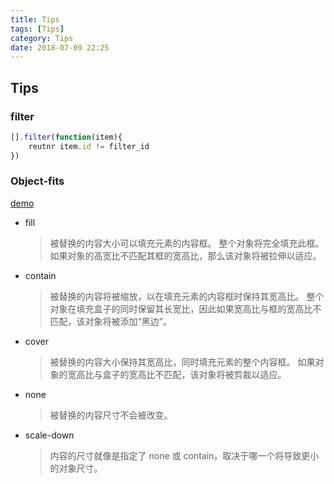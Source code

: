 ```yaml
---
title: Tips
tags: [Tips]
category: Tips
date: 2018-07-09 22:25
---
```


## Tips

### filter

``` js
[].filter(function(item){
	reutnr item.id != filter_id
})
```

### Object-fits

[demo](http://jsfiddle.net/v1urb2sf/16/)

- fill

  > 被替换的内容大小可以填充元素的内容框。 整个对象将完全填充此框。 如果对象的高宽比不匹配其框的宽高比，那么该对象将被拉伸以适应。

- contain

  > 被替换的内容将被缩放，以在填充元素的内容框时保持其宽高比。 整个对象在填充盒子的同时保留其长宽比，因此如果宽高比与框的宽高比不匹配，该对象将被添加“黑边”。

- cover

  > 被替换的内容大小保持其宽高比，同时填充元素的整个内容框。 如果对象的宽高比与盒子的宽高比不匹配，该对象将被剪裁以适应。

- none

  > 被替换的内容尺寸不会被改变。

- scale-down
  > 内容的尺寸就像是指定了 none 或 contain，取决于哪一个将导致更小的对象尺寸。
